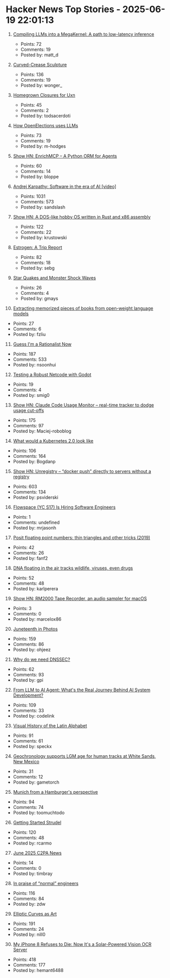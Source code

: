 # Hacker News Top Stories - 2025-06-19 22:01:13

1. [Compiling LLMs into a MegaKernel: A path to low-latency inference](https://zhihaojia.medium.com/compiling-llms-into-a-megakernel-a-path-to-low-latency-inference-cf7840913c17)
   - Points: 72
   - Comments: 19
   - Posted by: matt_d

2. [Curved-Crease Sculpture](https://erikdemaine.org/curved/)
   - Points: 136
   - Comments: 19
   - Posted by: wonger_

3. [Homegrown Closures for Uxn](https://krzysckh.org/b/Homegrown-closures-for-uxn.html)
   - Points: 45
   - Comments: 2
   - Posted by: todsacerdoti

4. [How OpenElections uses LLMs](https://thescoop.org/archives/2025/06/09/how-openelections-uses-llms/index.html)
   - Points: 73
   - Comments: 19
   - Posted by: m-hodges

5. [Show HN: EnrichMCP – A Python ORM for Agents](https://github.com/featureform/enrichmcp)
   - Points: 60
   - Comments: 14
   - Posted by: bloppe

6. [Andrej Karpathy: Software in the era of AI [video]](https://www.youtube.com/watch?v=LCEmiRjPEtQ)
   - Points: 1031
   - Comments: 573
   - Posted by: sandslash

7. [Show HN: A DOS-like hobby OS written in Rust and x86 assembly](https://github.com/krustowski/rou2exOS)
   - Points: 122
   - Comments: 22
   - Posted by: krustowski

8. [Estrogen: A Trip Report](https://smoothbrains.net/posts/2025-06-15-estrogen.html)
   - Points: 82
   - Comments: 18
   - Posted by: sebg

9. [Star Quakes and Monster Shock Waves](https://www.caltech.edu/about/news/star-quakes-and-monster-shock-waves)
   - Points: 26
   - Comments: 4
   - Posted by: gmays

10. [Extracting memorized pieces of books from open-weight language models](https://arxiv.org/abs/2505.12546)
   - Points: 27
   - Comments: 6
   - Posted by: fzliu

11. [Guess I'm a Rationalist Now](https://scottaaronson.blog/?p=8908)
   - Points: 187
   - Comments: 533
   - Posted by: nsoonhui

12. [Testing a Robust Netcode with Godot](https://studios.ptilouk.net/little-brats/blog/2024-10-23_netcode.html)
   - Points: 19
   - Comments: 4
   - Posted by: smig0

13. [Show HN: Claude Code Usage Monitor – real-time tracker to dodge usage cut-offs](https://github.com/Maciek-roboblog/Claude-Code-Usage-Monitor)
   - Points: 175
   - Comments: 97
   - Posted by: Maciej-roboblog

14. [What would a Kubernetes 2.0 look like](https://matduggan.com/what-would-a-kubernetes-2-0-look-like/)
   - Points: 106
   - Comments: 164
   - Posted by: Bogdanp

15. [Show HN: Unregistry – “docker push” directly to servers without a registry](https://github.com/psviderski/unregistry)
   - Points: 603
   - Comments: 134
   - Posted by: psviderski

16. [Flowspace (YC S17) Is Hiring Software Engineers](https://flowspace.applytojob.com/apply/6oDtY2q6E9/Software-Engineer-II)
   - Points: 1
   - Comments: undefined
   - Posted by: mrjasonh

17. [Posit floating point numbers: thin triangles and other tricks (2019)](http://marc-b-reynolds.github.io/math/2019/02/06/Posit1.html)
   - Points: 42
   - Comments: 26
   - Posted by: fanf2

18. [DNA floating in the air tracks wildlife, viruses, even drugs](https://www.sciencedaily.com/releases/2025/06/250603114822.htm)
   - Points: 52
   - Comments: 48
   - Posted by: karlperera

19. [Show HN: RM2000 Tape Recorder, an audio sampler for macOS](https://rm2000.app)
   - Points: 3
   - Comments: 0
   - Posted by: marcelox86

20. [Juneteenth in Photos](https://texashighways.com/travel-news/the-history-of-juneteenth-in-photos/)
   - Points: 159
   - Comments: 86
   - Posted by: ohjeez

21. [Why do we need DNSSEC?](https://howdnssec.works/why-do-we-need-dnssec/)
   - Points: 62
   - Comments: 93
   - Posted by: gpi

22. [From LLM to AI Agent: What's the Real Journey Behind AI System Development?](https://www.codelink.io/blog/post/ai-system-development-llm-rag-ai-workflow-agent)
   - Points: 109
   - Comments: 33
   - Posted by: codelink

23. [Visual History of the Latin Alphabet](https://uclab.fh-potsdam.de/arete/en)
   - Points: 91
   - Comments: 61
   - Posted by: speckx

24. [Geochronology supports LGM age for human tracks at White Sands, New Mexico](https://www.science.org/doi/10.1126/sciadv.adv4951)
   - Points: 31
   - Comments: 12
   - Posted by: gametorch

25. [Munich from a Hamburger's perspective](https://mertbulan.com/2025/06/14/munich-from-a-hamburgers-perspective/)
   - Points: 94
   - Comments: 74
   - Posted by: toomuchtodo

26. [Getting Started Strudel](https://strudel.cc/workshop/getting-started/)
   - Points: 120
   - Comments: 48
   - Posted by: rcarmo

27. [June 2025 C2PA News](https://www.tbray.org/ongoing/When/202x/2025/06/17/More-C2PA)
   - Points: 14
   - Comments: 0
   - Posted by: timbray

28. [In praise of “normal” engineers](https://charity.wtf/2025/06/19/in-praise-of-normal-engineers/)
   - Points: 116
   - Comments: 84
   - Posted by: zdw

29. [Elliptic Curves as Art](https://elliptic-curves.art/)
   - Points: 191
   - Comments: 24
   - Posted by: nill0

30. [My iPhone 8 Refuses to Die: Now It's a Solar-Powered Vision OCR Server](https://terminalbytes.com/iphone-8-solar-powered-vision-ocr-server/)
   - Points: 418
   - Comments: 177
   - Posted by: hemant6488

